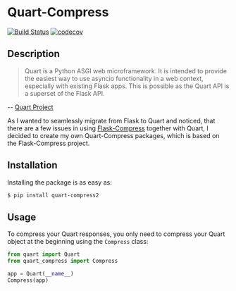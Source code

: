 # Quart-Compress

[![Build Status](https://dev.azure.com/fdahlitz/quart-compress/_apis/build/status/DahlitzFlorian.quart-compress?branchName=master)](https://dev.azure.com/fdahlitz/quart-compress/_build/latest?definitionId=6&branchName=master)
[![codecov](https://codecov.io/gh/DahlitzFlorian/quart-compress/branch/master/graph/badge.svg)](https://codecov.io/gh/DahlitzFlorian/quart-compress)

## Description

> Quart is a Python ASGI web microframework.
> It is intended to provide the easiest way to use asyncio functionality in a web context, especially with existing Flask apps.
> This is possible as the Quart API is a superset of the Flask API.

-- [Quart Project](https://github.com/pgjones/quart)

As I wanted to seamlessly migrate from Flask to Quart and noticed, that there are a few issues in using [Flask-Compress](https://github.com/shengulong/flask-compress) together with Quart, I decided to create my own Quart-Compress packages, which is based on the Flask-Compress project.


## Installation

Installing the package is as easy as:

```bash
$ pip install quart-compress2
```


## Usage

To compress your Quart responses, you only need to compress your Quart object at the beginning using the `Compress` class:

```python
from quart import Quart
from quart_compress import Compress

app = Quart(__name__)
Compress(app)
```
